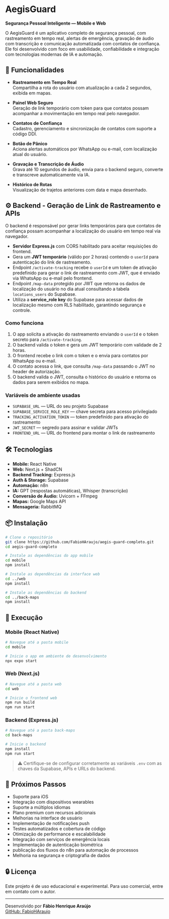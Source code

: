 # AegisGuard

**Segurança Pessoal Inteligente — Mobile e Web**

O AegisGuard é um aplicativo completo de segurança pessoal, com rastreamento em tempo real, alertas de emergência, gravação de áudio com transcrição e comunicação automatizada com contatos de confiança. Ele foi desenvolvido com foco em usabilidade, confiabilidade e integração com tecnologias modernas de IA e automação.

## 📱 Funcionalidades

- **Rastreamento em Tempo Real**  
  Compartilha a rota do usuário com atualização a cada 2 segundos, exibida em mapas.

- **Painel Web Seguro**  
  Geração de link temporário com token para que contatos possam acompanhar a movimentação em tempo real pelo navegador.

- **Contatos de Confiança**  
  Cadastro, gerenciamento e sincronização de contatos com suporte a código DDI.

- **Botão de Pânico**  
  Aciona alertas automáticos por WhatsApp ou e-mail, com localização atual do usuário.

- **Gravação e Transcrição de Áudio**  
  Grava até 10 segundos de áudio, envia para o backend seguro, converte e transcreve automaticamente via IA.

- **Histórico de Rotas**  
  Visualização de trajetos anteriores com data e mapa desenhado.

## ⚙️ Backend - Geração de Link de Rastreamento e APIs

O backend é responsável por gerar links temporários para que contatos de confiança possam acompanhar a localização do usuário em tempo real via navegador.

- **Servidor Express.js** com CORS habilitado para aceitar requisições do frontend.
- Gera um **JWT temporário** (válido por 2 horas) contendo o `userId` para autenticação do link de rastreamento.
- Endpoint `/activate-tracking` recebe o `userId` e um token de ativação predefinido para gerar o link de rastreamento com JWT, que é enviado via WhatsApp ou e-mail pelo frontend.
- Endpoint `/map-data` protegido por JWT que retorna os dados de localização do usuário no dia atual consultando a tabela `locations_users` do Supabase.
- Utiliza a **service_role key** do Supabase para acessar dados de localização mesmo com RLS habilitado, garantindo segurança e controle.

### Como funciona

1. O app solicita a ativação do rastreamento enviando o `userId` e o token secreto para `/activate-tracking`.
2. O backend valida o token e gera um JWT temporário com validade de 2 horas.
3. O frontend recebe o link com o token e o envia para contatos por WhatsApp ou e-mail.
4. O contato acessa o link, que consulta `/map-data` passando o JWT no header de autorização.
5. O backend valida o JWT, consulta o histórico do usuário e retorna os dados para serem exibidos no mapa.

### Variáveis de ambiente usadas

- `SUPABASE_URL` — URL do seu projeto Supabase  
- `SUPABASE_SERVICE_ROLE_KEY` — chave secreta para acesso privilegiado  
- `TRACKING_ACTIVATION_TOKEN` — token predefinido para ativação do rastreamento  
- `JWT_SECRET` — segredo para assinar e validar JWTs  
- `FRONTEND_URL` — URL do frontend para montar o link de rastreamento  

## 🛠️ Tecnologias

- **Mobile:** React Native  
- **Web:** Next.js + ShadCN  
- **Backend Tracking:** Express.js  
- **Auth & Storage:** Supabase  
- **Automação:** n8n  
- **IA:** GPT (respostas automáticas), Whisper (transcrição)  
- **Conversão de Áudio:** Uvicorn + FFmpeg  
- **Mapas:** Google Maps API  
- **Mensageria:** RabbitMQ

## 📦 Instalação

```bash
# Clone o repositório
git clone https://github.com/FabioHAraujo/aegis-guard-completo.git
cd aegis-guard-completo

# Instale as dependências do app mobile
cd mobile
npm install

# Instale as dependências da interface web
cd ../web
npm install

# Instale as dependências do backend
cd ../back-maps
npm install

```

## 🚀 Execução

### Mobile (React Native)

```bash
# Navegue até a pasta mobile
cd mobile

# Inicie o app em ambiente de desenvolvimento
npx expo start
```

### Web (Next.js)

```bash
# Navegue até a pasta web
cd web

# Inicie o frontend web
npm run build
npm run start
```

### Backend (Express.js)

```bash
# Navegue até a pasta back-maps
cd back-maps

# Inicie o backend
npm install
npm run start
```

> ⚠️ Certifique-se de configurar corretamente as variáveis `.env` com as chaves da Supabase, APIs e URLs do backend.

## 📌 Próximos Passos

- Suporte para iOS
- Integração com dispositivos wearables
- Suporte a múltiplos idiomas
- Plano premium com recursos adicionais
- Melhorias na interface de usuário
- Implementação de notificações push
- Testes automatizados e cobertura de código
- Otimização de performance e escalabilidade
- Integração com serviços de emergência locais
- Implementação de autenticação biométrica
- publicação dos fluxos do n8n para automação de processos
- Melhoria na segurança e criptografia de dados

## 🔒 Licença

Este projeto é de uso educacional e experimental. Para uso comercial, entre em contato com o autor.

---

Desenvolvido por **Fábio Henrique Araújo**  
[GitHub: FabioHAraujo](https://github.com/FabioHAraujo)